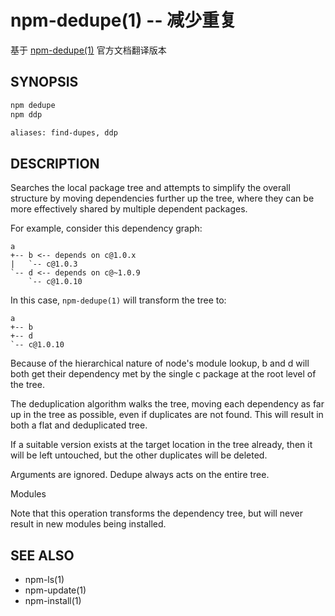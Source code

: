 npm-dedupe(1) -- 减少重复
===================================
基于 [npm-dedupe(1)](https://github.com/npm/npm/blob/latest/doc/cli/npm-dedupe.md) 官方文档翻译版本

## SYNOPSIS
```bash
npm dedupe
npm ddp

aliases: find-dupes, ddp
```

## DESCRIPTION

Searches the local package tree and attempts to simplify the overall
structure by moving dependencies further up the tree, where they can
be more effectively shared by multiple dependent packages.

For example, consider this dependency graph:

    a
    +-- b <-- depends on c@1.0.x
    |   `-- c@1.0.3
    `-- d <-- depends on c@~1.0.9
        `-- c@1.0.10

In this case, `npm-dedupe(1)` will transform the tree to:

    a
    +-- b
    +-- d
    `-- c@1.0.10

Because of the hierarchical nature of node's module lookup, b and d will both get their dependency met by the single c package at the root level of the tree.

The deduplication algorithm walks the tree, moving each dependency as far up in the tree as possible, even if duplicates are not found. This will result in both a flat and deduplicated tree.

If a suitable version exists at the target location in the tree already, then it will be left untouched, but the other duplicates will be deleted.

Arguments are ignored. Dedupe always acts on the entire tree.

Modules

Note that this operation transforms the dependency tree, but will never result in new modules being installed.

## SEE ALSO

* npm-ls(1)
* npm-update(1)
* npm-install(1)
